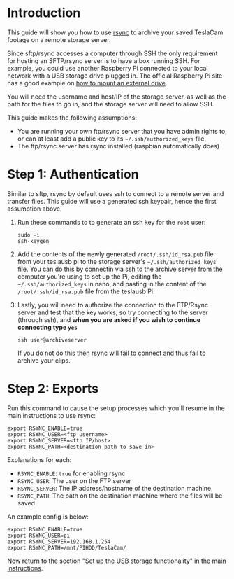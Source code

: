 # Introduction
This guide will show you how to use [rsync](https://rsync.samba.org/) to archive your saved TeslaCam footage on a remote storage server.

Since sftp/rsync accesses a computer through SSH the only requirement for hosting an SFTP/rsync server is to have a box running SSH. For example, you could use another Raspberry Pi connected to your local network with a USB storage drive plugged in. The official Raspberry Pi site has a good example on [how to mount an external drive](https://www.raspberrypi.org/documentation/configuration/external-storage.md).

You will need the username and host/IP of the storage server, as well as the path for the files to go in, and the storage server will need to allow SSH.

This guide makes the following assumptions:
* You are running your own ftp/rsync server that you have admin rights to, or can at least add a public key to its `~/.ssh/authorized_keys` file.
* The ftp/rsync server has rsync installed (raspbian automatically does)

# Step 1: Authentication
Similar to sftp, rsync by default uses ssh to connect to a remote server and transfer files. This guide will use a generated ssh keypair, hence the first assumption above.

1. Run these commands to to generate an ssh key for the `root` user:
   ```
   sudo -i
   ssh-keygen
   ```

1. Add the contents of the newly generated `/root/.ssh/id_rsa.pub` file from your teslausb pi to the storage server's `~/.ssh/authorized_keys` file. You can do this by connectin via ssh to the archive server from the computer you're using to set up the Pi, editing the `~/.ssh/authorized_keys` in nano, and pasting in the content of the `/root/.ssh/id_rsa.pub` file from the teslausb Pi.

1. Lastly, you will need to authorize the connection to the FTP/Rsync server and test that the key works, so try connecting to the server (through ssh), and **when you are asked if you wish to continue connecting type `yes`** 
   ```
   ssh user@archiveserver
   ```
   If you do not do this then rsync will fail to connect and thus fail to archive your clips.

# Step 2: Exports
Run this command to cause the setup processes which you'll resume in the main instructions to use rsync:

```
export RSYNC_ENABLE=true
export RSYNC_USER=<ftp username>
export RSYNC_SERVER=<ftp IP/host>
export RSYNC_PATH=<destination path to save in>
```
Explanations for each:  
* `RSYNC_ENABLE`: `true` for enabling rsync
* `RSYNC_USER`: The user on the FTP server
* `RSYNC_SERVER`: The IP address/hostname of the destination machine
* `RSYNC_PATH`: The path on the destination machine where the files will be saved

An example config is below:
```
export RSYNC_ENABLE=true
export RSYNC_USER=pi
export RSYNC_SERVER=192.168.1.254
export RSYNC_PATH=/mnt/PIHDD/TeslaCam/
```
Now return to the section "Set up the USB storage functionality" in the [main instructions](../README.md).